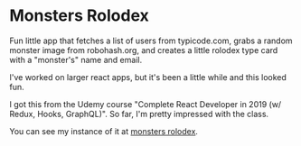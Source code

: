 # Monsters Rolodex

Fun little app that fetches a list of users from typicode.com, grabs a random monster image from robohash.org, 
and creates a little rolodex type card with a "monster's" name and email.  

I've worked on larger react apps, but it's been a little while and this looked fun.

I got this from the Udemy course "Complete React Developer in 2019 (w/ Redux, Hooks, GraphQL)".  So
far, I'm pretty impressed with the class.

You can see my instance of it at [monsters rolodex](https://deepbsd.github.io/monsters-rolodex).
